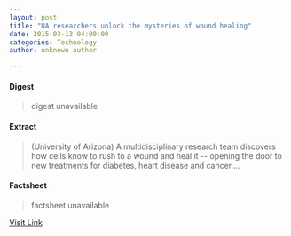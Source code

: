 ```yaml
---
layout: post
title: "UA researchers unlock the mysteries of wound healing"
date: 2015-03-13 04:00:00
categories: Technology
author: unknown author

---
```



#### Digest
>digest unavailable

#### Extract
>(University of Arizona) A multidisciplinary research team discovers how cells know to rush to a wound and heal it -- opening the door to new treatments for diabetes, heart disease and cancer....

#### Factsheet
>factsheet unavailable

[Visit Link](http://www.eurekalert.org/pub_releases/2015-03/uoa-uru031315.php)


